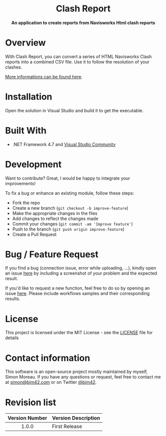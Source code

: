 
<h1 align="center">
  Clash Report
</h1>

<h4 align="center">An application to create reports from Navisworks Html clash reports</h4>

# Overview

With Clash Report, you can convert a series of HTML Navisworks Clash reports into a combined CSV file. Use it to follow the resolution of your clashes.

[More informations can be found here](https://www.bim42.com/2015/05/log-spatial-coordination).

# Installation

Open the solution in Visual Studio and build it to get the executable.

# Built With

* .NET Framework 4.7 and [Visual Studio Community](https://www.visualstudio.com/vs/community/)

# Development

Want to contribute? Great, I would be happy to integrate your improvements!

To fix a bug or enhance an existing module, follow these steps:

* Fork the repo
* Create a new branch (`git checkout -b improve-feature`)
* Make the appropriate changes in the files
* Add changes to reflect the changes made
* Commit your changes (`git commit -am 'Improve feature'`)
* Push to the branch (`git push origin improve-feature`)
* Create a Pull Request

# Bug / Feature Request

If you find a bug (connection issue, error while uploading, ...), kindly open an issue [here](https://github.com/simonmoreau/align-tag/issues/new) by including a screenshot of your problem and the expected result.

If you'd like to request a new function, feel free to do so by opening an issue [here](https://github.com/simonmoreau/align-tag/issues/new). Please include workflows samples and their corresponding results.

# License

This project is licensed under the MIT License - see the [LICENSE](https://github.com/simonmoreau/ClashReport/blob/master/LICENCE) file for details

# Contact information

This software is an open-source project mostly maintained by myself, Simon Moreau. If you have any questions or request, feel free to contact me at [simon@bim42.com](mailto:simon@bim42.com) or on Twitter [@bim42](https://twitter.com/bim42?lang=en).

# Revision list

| **Version Number** | **Version Description** |
| :-------------: |:-------------|
1.0.0|First Release
